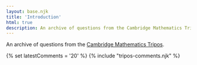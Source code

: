 ```yaml
---
layout: base.njk
title: 'Introduction'
html: true
description: An archive of questions from the Cambridge Mathematics Tripos
---
```


An archive of questions from the [Cambridge Mathematics Tripos](https://www.maths.cam.ac.uk/undergrad/pastpapers/past-ia-ib-and-ii-examination-papers). 

{% set latestComments = '20' %}
{% include "tripos-comments.njk" %}

